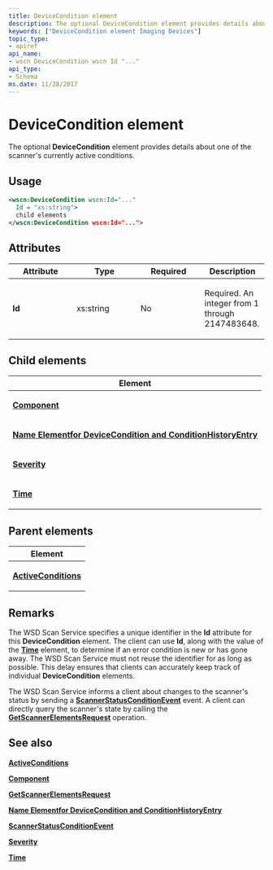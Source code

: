 ```yaml
---
title: DeviceCondition element
description: The optional DeviceCondition element provides details about one of the scanner's currently active conditions.
keywords: ["DeviceCondition element Imaging Devices"]
topic_type:
- apiref
api_name:
- wscn DeviceCondition wscn Id "..."
api_type:
- Schema
ms.date: 11/28/2017
---
```


# DeviceCondition element


The optional **DeviceCondition** element provides details about one of the scanner's currently active conditions.

## Usage

```xml
<wscn:DeviceCondition wscn:Id="..."
  Id = "xs:string">
  child elements
</wscn:DeviceCondition wscn:Id="...">
```

## Attributes

<table>
<colgroup>
<col width="25%" />
<col width="25%" />
<col width="25%" />
<col width="25%" />
</colgroup>
<thead>
<tr class="header">
<th>Attribute</th>
<th>Type</th>
<th>Required</th>
<th>Description</th>
</tr>
</thead>
<tbody>
<tr class="odd">
<td><p><strong><strong>Id</strong></strong></p></td>
<td><p>xs:string</p></td>
<td><p>No</p></td>
<td><p></p>
<p>Required. An integer from 1 through 2147483648.</p></td>
</tr>
</tbody>
</table>

## Child elements


<table>
<colgroup>
<col width="100%" />
</colgroup>
<thead>
<tr class="header">
<th>Element</th>
</tr>
</thead>
<tbody>
<tr class="odd">
<td><p><a href="component.md" data-raw-source="[&lt;strong&gt;Component&lt;/strong&gt;](component.md)"><strong>Component</strong></a></p></td>
</tr>
<tr class="even">
<td><p><a href="name-element-for-devicecondition-and-conditionhistoryentry.md" data-raw-source="[&lt;strong&gt;Name Elementfor DeviceCondition and ConditionHistoryEntry&lt;/strong&gt;](name-element-for-devicecondition-and-conditionhistoryentry.md)"><strong>Name Elementfor DeviceCondition and ConditionHistoryEntry</strong></a></p></td>
</tr>
<tr class="odd">
<td><p><a href="severity.md" data-raw-source="[&lt;strong&gt;Severity&lt;/strong&gt;](severity.md)"><strong>Severity</strong></a></p></td>
</tr>
<tr class="even">
<td><p><a href="time.md" data-raw-source="[&lt;strong&gt;Time&lt;/strong&gt;](time.md)"><strong>Time</strong></a></p></td>
</tr>
</tbody>
</table>

## Parent elements


<table>
<colgroup>
<col width="100%" />
</colgroup>
<thead>
<tr class="header">
<th>Element</th>
</tr>
</thead>
<tbody>
<tr class="odd">
<td><p><a href="activeconditions.md" data-raw-source="[&lt;strong&gt;ActiveConditions&lt;/strong&gt;](activeconditions.md)"><strong>ActiveConditions</strong></a></p></td>
</tr>
</tbody>
</table>

## Remarks

The WSD Scan Service specifies a unique identifier in the **Id** attribute for this **DeviceCondition** element. The client can use **Id**, along with the value of the [**Time**](time.md) element, to determine if an error condition is new or has gone away. The WSD Scan Service must not reuse the identifier for as long as possible. This delay ensures that clients can accurately keep track of individual **DeviceCondition** elements.

The WSD Scan Service informs a client about changes to the scanner's status by sending a [**ScannerStatusConditionEvent**](scannerstatusconditionevent.md) event. A client can directly query the scanner's state by calling the [**GetScannerElementsRequest**](getscannerelementsrequest.md) operation.

## See also


[**ActiveConditions**](activeconditions.md)

[**Component**](component.md)

[**GetScannerElementsRequest**](getscannerelementsrequest.md)

[**Name Elementfor DeviceCondition and ConditionHistoryEntry**](name-element-for-devicecondition-and-conditionhistoryentry.md)

[**ScannerStatusConditionEvent**](scannerstatusconditionevent.md)

[**Severity**](severity.md)

[**Time**](time.md)

 

 






